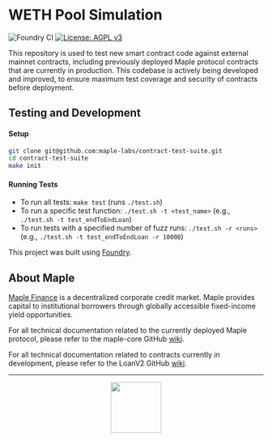 # WETH Pool Simulation

![Foundry CI](https://github.com/maple-labs/loan/actions/workflows/push-to-main.yml/badge.svg) [![License: AGPL v3](https://img.shields.io/badge/License-AGPL%20v3-blue.svg)](https://www.gnu.org/licenses/agpl-3.0)

This repository is used to test new smart contract code against external mainnet contracts, including previously deployed Maple protocol contracts that are currently in production. This codebase is actively being developed and improved, to ensure maximum test coverage and security of contracts before deployment.

## Testing and Development
#### Setup
```sh
git clone git@github.com:maple-labs/contract-test-suite.git
cd contract-test-suite
make init
```
#### Running Tests
- To run all tests: `make test` (runs `./test.sh`)
- To run a specific test function: `./test.sh -t <test_name>` (e.g., `./test.sh -t test_endToEndLoan`)
- To run tests with a specified number of fuzz runs: `./test.sh -r <runs>` (e.g., `./test.sh -t test_endToEndLoan -r 10000`)

This project was built using [Foundry](https://github.com/gakonst/Foundry).

## About Maple
[Maple Finance](https://maple.finance) is a decentralized corporate credit market. Maple provides capital to institutional borrowers through globally accessible fixed-income yield opportunities.

For all technical documentation related to the currently deployed Maple protocol, please refer to the maple-core GitHub [wiki](https://github.com/maple-labs/maple-core/wiki).

For all technical documentation related to contracts currently in development, please refer to the LoanV2 GitHub [wiki](https://github.com/maple-labs/loan/wiki).

---

<p align="center">
  <img src="https://user-images.githubusercontent.com/44272939/116272804-33e78d00-a74f-11eb-97ab-77b7e13dc663.png" height="100" />
</p>
